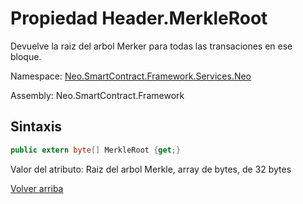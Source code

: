 # Propiedad Header.MerkleRoot

Devuelve la raiz del arbol Merker para todas las transaciones en ese bloque.

Namespace: [Neo.SmartContract.Framework.Services.Neo](../../Neo.md)

Assembly: Neo.SmartContract.Framework

## Sintaxis

```c#
public extern byte[] MerkleRoot {get;}
```

Valor del atributo: Raiz del arbol Merkle, array de bytes, de 32 bytes



[Volver arriba](../header.md)
